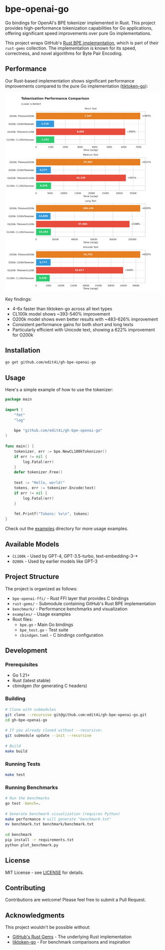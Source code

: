 # bpe-openai-go

Go bindings for OpenAI's BPE tokenizer implemented in Rust. This project provides high-performance tokenization capabilities for Go applications, offering significant speed improvements over pure Go implementations.

This project wraps GitHub's [Rust BPE implementation](https://github.com/github/rust-gems/tree/main/crates/bpe), which is part of their `rust-gems` collection. The implementation is known for its speed, correctness, and novel algorithms for Byte Pair Encoding.

## Performance

Our Rust-based implementation shows significant performance improvements compared to the pure Go implementation ([tiktoken-go](https://github.com/pkoukk/tiktoken-go)):

![Benchmark Results](benchmark/results.png)

Key findings:
- 4-6x faster than tiktoken-go across all text types
- CL100k model shows ~393-540% improvement
- O200k model shows even better results with ~483-626% improvement
- Consistent performance gains for both short and long texts
- Particularly efficient with Unicode text, showing a 622% improvement for O200k

## Installation

```bash
go get github.com/edit4i/gh-bpe-openai-go
```

## Usage

Here's a simple example of how to use the tokenizer:

```go
package main

import (
    "fmt"
    "log"
    
    bpe "github.com/edit4i/gh-bpe-openai-go"
)

func main() {
    tokenizer, err := bpe.NewCL100kTokenizer()
    if err != nil {
        log.Fatal(err)
    }
    defer tokenizer.Free()

    text := "Hello, world!"
    tokens, err := tokenizer.Encode(text)
    if err != nil {
        log.Fatal(err)
    }

    fmt.Printf("Tokens: %v\n", tokens)
}
```

Check out the [examples](examples/) directory for more usage examples.

## Available Models

- `CL100k` - Used by GPT-4, GPT-3.5-turbo, text-embedding-3-*
- `O200k` - Used by earlier models like GPT-3

## Project Structure

The project is organized as follows:
- `bpe-openai-ffi/` - Rust FFI layer that provides C bindings
- `rust-gems/` - Submodule containing GitHub's Rust BPE implementation
- `benchmark/` - Performance benchmarks and visualization
- `examples/` - Usage examples
- Root files:
  - `bpe.go` - Main Go bindings
  - `bpe_test.go` - Test suite
  - `cbindgen.toml` - C bindings configuration

## Development

### Prerequisites

- Go 1.21+
- Rust (latest stable)
- cbindgen (for generating C headers)

### Building

```bash
# Clone with submodules
git clone --recursive git@github.com:edit4i/gh-bpe-openai-go.git
cd gh-bpe-openai-go

# If you already cloned without --recursive:
git submodule update --init --recursive

# Build
make build
```

### Running Tests

```bash
make test
```

### Running Benchmarks

```bash
# Run the benchmarks
go test -bench=.

# Generate benchmark visualization (requires Python)
make performance # will generate "benchmark.txt"
mv benchmark.txt benchmark/benchmark.txt

cd benchmark
pip install -r requirements.txt
python plot_benchmark.py
```

## License

MIT License - see [LICENSE](LICENSE) for details.

## Contributing

Contributions are welcome! Please feel free to submit a Pull Request.

## Acknowledgments

This project wouldn't be possible without:
- [GitHub's Rust Gems](https://github.com/github/rust-gems) - The underlying Rust implementation
- [tiktoken-go](https://github.com/pkoukk/tiktoken-go) - For benchmark comparisons and inspiration
